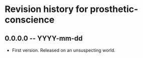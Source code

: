 # Revision history for prosthetic-conscience

## 0.0.0.0  -- YYYY-mm-dd

* First version. Released on an unsuspecting world.
